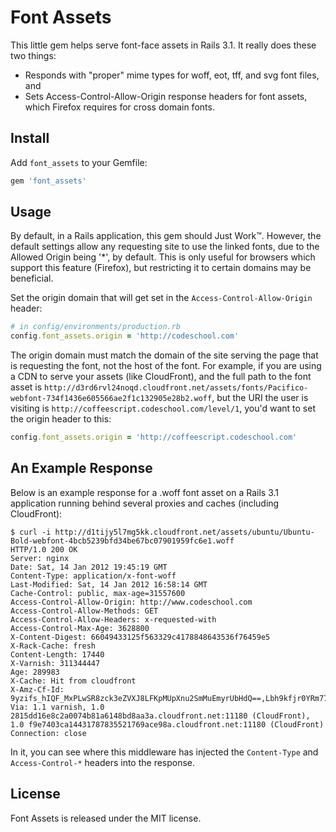 Font Assets
=============

This little gem helps serve font-face assets in Rails 3.1.  It really does these
two things:

* Responds with "proper" mime types for woff, eot, tff, and svg font files, and
* Sets Access-Control-Allow-Origin response headers for font assets, which Firefox requires for cross domain fonts.

Install
-------

Add `font_assets` to your Gemfile:

```ruby
gem 'font_assets'
```


Usage
-----

By default, in a Rails application, this gem should Just Work™.  However, the
default settings allow any requesting site to use the linked fonts, due to the
Allowed Origin being '*', by default.  This is only useful for browsers which
support this feature (Firefox), but restricting it to certain domains may be
beneficial.

Set the origin domain that will get set in the `Access-Control-Allow-Origin`
header:

```ruby
# in config/environments/production.rb
config.font_assets.origin = 'http://codeschool.com'
```

The origin domain must match the domain of the site serving the page that is
requesting the font, not the host of the font.  For example, if you are using a
CDN to serve your assets (like CloudFront), and the full path to the font asset
is `http://d3rd6rvl24noqd.cloudfront.net/assets/fonts/Pacifico-webfont-734f1436e605566ae2f1c132905e28b2.woff`,
but the URI the user is visiting is `http://coffeescript.codeschool.com/level/1`,
you'd want to set the origin header to this:

```ruby
config.font_assets.origin = 'http://coffeescript.codeschool.com'
```

An Example Response
-------------------

Below is an example response for a .woff font asset on a Rails 3.1 application
running behind several proxies and caches (including CloudFront):

```
$ curl -i http://d1tijy5l7mg5kk.cloudfront.net/assets/ubuntu/Ubuntu-Bold-webfont-4bcb5239bfd34be67bc07901959fc6e1.woff
HTTP/1.0 200 OK
Server: nginx
Date: Sat, 14 Jan 2012 19:45:19 GMT
Content-Type: application/x-font-woff
Last-Modified: Sat, 14 Jan 2012 16:58:14 GMT
Cache-Control: public, max-age=31557600
Access-Control-Allow-Origin: http://www.codeschool.com
Access-Control-Allow-Methods: GET
Access-Control-Allow-Headers: x-requested-with
Access-Control-Max-Age: 3628800
X-Content-Digest: 66049433125f563329c4178848643536f76459e5
X-Rack-Cache: fresh
Content-Length: 17440
X-Varnish: 311344447
Age: 289983
X-Cache: Hit from cloudfront
X-Amz-Cf-Id: 9yzifs_hIQF_MxPLwSR8zck3eZVXJ8LFKpMUpXnu2SmMuEmyrUbHdQ==,Lbh9kfjr0YRm77seSmOSQ6oFkUEMabvtFStJLhTOy9BfGrIXVneoKQ==
Via: 1.1 varnish, 1.0 2815dd16e8c2a0074b81a6148bd8aa3a.cloudfront.net:11180 (CloudFront), 1.0 f9e7403ca14431787835521769ace98a.cloudfront.net:11180 (CloudFront)
Connection: close
```

In it, you can see where this middleware has injected the `Content-Type` and
`Access-Control-*` headers into the response.

License
-------

Font Assets is released under the MIT license.
